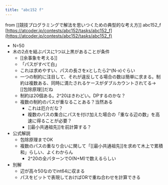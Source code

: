 ```yaml
---
title: "abc152 f"
---
```


from [[競技プログラミングで解法を思いつくための典型的な考え方]]
abc152_f
[https://atcoder.jp/contests/abc152/tasks/abc152_f](https://atcoder.jp/contests/abc152/tasks/abc152_f)
- N=50
- 木の2点を結ぶパスに1つ以上黒があることが条件
    - [[余事象を考える]]
    - 「パスがすべて白」
    - これは求めやすい、パスの長さをxとしたら2^(N-x)ぐらい
    - 一つの制約に注目して、それが違反してる場合の数は簡単に求まる。制約は複数ある、同時に満たされるケースがダブルカウントされてる→ [[包除原理]]だね
    - 制約は20個ある。2^20はきわどい。DPするのかな？
    - 複数の制約のパスが重なることある？当然ある
        - これは厄介だな？
        - 複数のパスの集合にパスを付け加えた場合の「重なる辺の数」を高速に得ることが必要？
        - [[最小共通祖先]]を前計算する？
- 公式解説
    - 包除原理までOK
    - 複数のパスの重なり合いに関して「[[最小共通祖先]]を求めて木上で累積和」らしい、よくわからん
        - 2^20の全パターンでO(N+M)で数えるらしい
- 別解
    - 辺が高々50なのでint64に収まる
    - パスをビットで表現しておけばORで重ね合わせを計算できる
